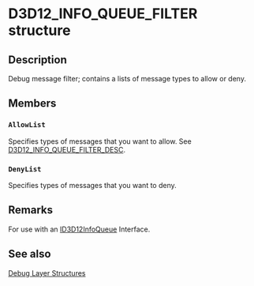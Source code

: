 # D3D12_INFO_QUEUE_FILTER structure

## Description

Debug message filter; contains a lists of message types to allow or deny.

## Members

### `AllowList`

Specifies types of messages that you want to allow. See [D3D12_INFO_QUEUE_FILTER_DESC](https://learn.microsoft.com/windows/desktop/api/d3d12sdklayers/ns-d3d12sdklayers-d3d12_info_queue_filter_desc).

### `DenyList`

Specifies types of messages that you want to deny.

## Remarks

For use with an [ID3D12InfoQueue](https://learn.microsoft.com/windows/desktop/api/d3d12sdklayers/nn-d3d12sdklayers-id3d12infoqueue) Interface.

## See also

[Debug Layer Structures](https://learn.microsoft.com/windows/desktop/direct3d12/direct3d-12-sdklayers-structures)